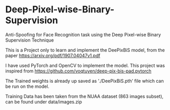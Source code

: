 # Deep-Pixel-wise-Binary-Supervision
Anti-Spoofing for Face Recognition task using the Deep Pixel-wise Binary Supervision Technique

This is a Project only to learn and implement the DeePixBiS model, from the paper https://arxiv.org/pdf/1907.04047v1.pdf

I have used PyTorch and OpenCV to implement the model. This project was inspired from https://github.com/voqtuyen/deep-pix-bis-pad.pytorch

The Trained weights is already up saved as './DeePixBiS.pth' file which can be run on the model.

Training Data has been taken from the NUAA dataset (863 images subset), can be found under data/images.zip
